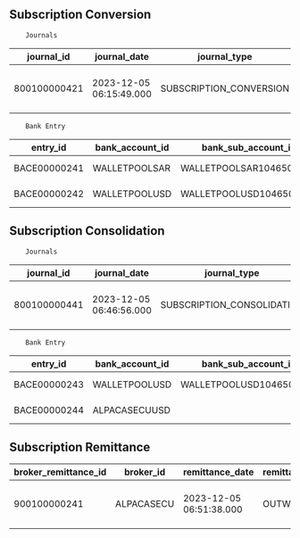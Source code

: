 ## **Subscription Conversion**

		Journals

|journal_id|journal_date|journal_type|currency_id|journal_amt|customer_id|goal_id|goal_transaction_id|from_bank_account_id|from_bank_sub_account_id|to_bank_account_id|to_bank_sub_account_id|bank_ref|retry_ct|status|broker_id|
|----------|------------|------------|-----------|-----------|-----------|-------|-------------------|--------------------|------------------------|------------------|----------------------|--------|--------|------|---------|
|800100000421|2023-12-05 06:15:49.000|SUBSCRIPTION_CONVERSION|SAR|1000|1046500003|GOAL00000003|TRAN00000043|WALLETPOOLSAR|WALLETPOOLSAR1046500003|WALLETPOOLUSD|WALLETPOOLUSD1046500003|72b94e0f-8944-4243-aa24-67dd97aad570|1|POSTED|ALPACASECU|

		Bank Entry

|entry_id|bank_account_id|bank_sub_account_id|posting_date|posting_desc|posting_type|currency_id|posting_amt|goal_transaction_id|bank_journal_id|broker_remittance_id|bank_ref|bank_running_balance_amt|status|goal_id|is_bank_statement_matched|goal_transaction_type|is_remittance_matched|wallet_pool_id|wallet_payment_id|
|--------|---------------|-------------------|------------|------------|------------|-----------|-----------|-------------------|---------------|--------------------|--------|------------------------|------|-------|-------------------------|---------------------|---------------------|--------------|-----------------|
|BACE00000241|WALLETPOOLSAR|WALLETPOOLSAR1046500003|2023-12-05 06:43:57.000||WITHDRAWAL|SAR|1000|TRAN00000043|800100000421||||POSTED|||SUBSCRIPTION||||
|BACE00000242|WALLETPOOLUSD|WALLETPOOLUSD1046500003|2023-12-05 06:43:57.000||DEPOSIT|USD|266.67|TRAN00000043|800100000421||||POSTED|||SUBSCRIPTION||||


## **Subscription Consolidation**

		Journals

|journal_id|journal_date|journal_type|currency_id|journal_amt|customer_id|goal_id|goal_transaction_id|from_bank_account_id|from_bank_sub_account_id|to_bank_account_id|to_bank_sub_account_id|bank_ref|retry_ct|status|broker_id|
|----------|------------|------------|-----------|-----------|-----------|-------|-------------------|--------------------|------------------------|------------------|----------------------|--------|--------|------|---------|
|800100000441|2023-12-05 06:46:56.000|SUBSCRIPTION_CONSOLIDATION|USD|266.67|1046500003|GOAL00000003|TRAN00000043|WALLETPOOLUSD|WALLETPOOLUSD1046500003|ALPACASECUUSD||763af99a-044e-4eb5-bab5-b36200dca284|1|POSTED|ALPACASECU|

		Bank Entry

|entry_id|bank_account_id|bank_sub_account_id|posting_date|posting_desc|posting_type|currency_id|posting_amt|goal_transaction_id|bank_journal_id|broker_remittance_id|bank_ref|bank_running_balance_amt|status|goal_id|is_bank_statement_matched|goal_transaction_type|is_remittance_matched|wallet_pool_id|wallet_payment_id|
|--------|---------------|-------------------|------------|------------|------------|-----------|-----------|-------------------|---------------|--------------------|--------|------------------------|------|-------|-------------------------|---------------------|---------------------|--------------|-----------------|
|BACE00000243|WALLETPOOLUSD|WALLETPOOLUSD1046500003|2023-12-05 06:47:04.000||WITHDRAWAL|USD|266.67|TRAN00000043|800100000441||||POSTED|||SUBSCRIPTION||||
|BACE00000244|ALPACASECUUSD||2023-12-05 06:47:04.000||DEPOSIT|USD|266.67|TRAN00000043|800100000441||||POSTED|||SUBSCRIPTION||||

## **Subscription Remittance**

|broker_remittance_id|broker_id|remittance_date|remittance_type|remittance_currency_id|remittance_amt|broker_ref|retry_ct|status|bank_ref|
|--------------------|---------|---------------|---------------|----------------------|--------------|----------|--------|------|--------|
|900100000241|ALPACASECU|2023-12-05 06:51:38.000|OUTWARD|USD|266.67||1|REMITTED|763af99a-044e-4eb5-bab5-b36200dca284|





